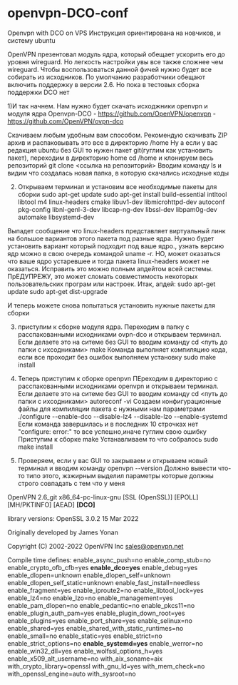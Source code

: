 # openvpn-DCO-conf
Openvpn with DCO on VPS
Инструкция ориентирована на новчиков, и систему ubuntu

OpenVPN презентовал модуль ядра, который обещает ускорить его до уровня wireguard. Но легкость настройки увы все также сложнее чем wireguard.
Чтобы воспользоваться данной фичей нужно будет все собирать из исходников. По умолчанию разработчики обещают включить поддержку в версии 2.6. Но пока в тестовых сборка поддержки DCO нет

1)И так начнем.
Нам нужно будет скачать исходжники openvpn и модуля ядра Openvpn-DCO
    - https://github.com/OpenVPN/openvpn
    - https://github.com/OpenVPN/ovpn-dco
    
Скачиваем любым удобным вам способом. 
Рекомендую скачивать ZIP архив и распаковывать это все в директорию /home
Ну а если у вас редакция ubuntu без GUI то нужен пакет git(гуглим как установить пакет), переходим в директорию home 
    cd /home
и клонируем весь репозиторий 
    git clone <ссылка на репозиторий>
Вводим команду ls и видим что создалась новая папка, в которую скачались исходные коды

2) Открываем терминал и установим все необходимые пакеты для сборки
    sudo apt-get update
    sudo apt-get install build-essential intltool libtool m4 linux-headers cmake libuv1-dev libmicrohttpd-dev autoconf pkg-config libnl-genl-3-dev libcap-ng-dev libssl-dev libpam0g-dev automake libsystemd-dev
    
 Выпадет сообщение что linux-headers представляет виртуальный линк на большое вариантов этого пакета под разные ядра. Нужно будет установить вариант который подходит под ваше ядро., узнать версию ядр можно в свою очередь командой uname -r. НО, может оказаться что ваше ядро устаревшее и тогда пакета linux-headers может не оказаться. Исправить это можно полным апдейтом всей системы. ПрЕДУПРЕЖУ, это может сломать совместимость некоторых пользовательских програм или настроек. Итак, апдей:
    sudo apt-get update
    sudo apt-get dist-upgrade

И теперь можете снова попытаться установить нужные пакеты для сборки

3) приступим к сборке модуля ядра.
Переходим в папку с расспакованными исходниками ovpn-dco и открываем терминал. Если делаете это на ситеме без GUI то вводим команду cd <путь до папки с ихсодниками>
    make
Команда выполняет компиляцию кода, если все проходит без ошибок выполняем установку
    sudo make install
    
4) Теперь приступим к сборке openpvn
ПЕреходим в директорию с расспакованными исходниками openvpn и открываем терминал. Если делаете это на ситеме без GUI то вводим команду cd <путь до папки с ихсодниками>
    autoreconf -vi
Создаем конфигурационные файлы для компиляции пакета с нужными нам параметрами
    ./configure --enable-dco --disable-lz4 --disable-lzo --enable-systemd
Если команда завершилась и в последних 10 строчках нет "configure: error:" то все успешно,иначе гуглим свою ошибку
Приступим к сборке
    make
Устанавливаем то что собралось
    sudo make install

5) Проверяем, если у вас GUI то закрываем и открываем новый терминал и вводим команду
    openvpn --version
Должно вывести что-то типо этого, жзжирным выделил параметры которые должны строго совпадать с тем что у меня 

OpenVPN 2.6_git x86_64-pc-linux-gnu [SSL (OpenSSL)] [EPOLL] [MH/PKTINFO] [AEAD] <b>[DCO]</b>

library versions: OpenSSL 3.0.2 15 Mar 2022

Originally developed by James Yonan

Copyright (C) 2002-2022 OpenVPN Inc <sales@openvpn.net>

Compile time defines: enable_async_push=no enable_comp_stub=no enable_crypto_ofb_cfb=yes <b>enable_dco=yes</b> enable_debug=yes enable_dlopen=unknown enable_dlopen_self=unknown enable_dlopen_self_static=unknown enable_fast_install=needless enable_fragment=yes enable_iproute2=no enable_libtool_lock=yes enable_lz4=no enable_lzo=no enable_management=yes enable_pam_dlopen=no enable_pedantic=no enable_pkcs11=no enable_plugin_auth_pam=yes enable_plugin_down_root=yes enable_plugins=yes enable_port_share=yes enable_selinux=no enable_shared=yes enable_shared_with_static_runtimes=no enable_small=no enable_static=yes enable_strict=no enable_strict_options=no <b>enable_systemd=yes</b> enable_werror=no enable_win32_dll=yes enable_wolfssl_options_h=yes enable_x509_alt_username=no with_aix_soname=aix with_crypto_library=openssl with_gnu_ld=yes with_mem_check=no with_openssl_engine=auto with_sysroot=no


